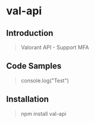 # val-api

## Introduction

> Valorant API - Support MFA

## Code Samples

> console.log("Test")

## Installation

> npm install val-api